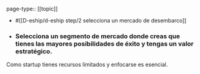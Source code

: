 page-type:: [[topic]]

- #[[D-eship/d-eship step/2 selecciona un mercado de desembarco]]

- ### Selecciona un segmento de mercado donde creas que tienes las mayores posibilidades de éxito y tengas un valor estratégico.

Como startup tienes recursos limitados y enfocarse es esencial.



